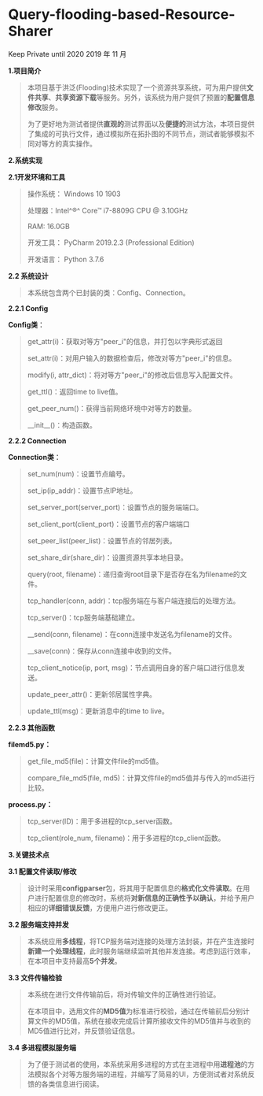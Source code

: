 # Query-flooding-based-Resource-Sharer
Keep Private until 2020
2019 年 11 月

**1.项目简介**

> 本项目基于洪泛(Flooding)技术实现了一个资源共享系统，可为用户提供**文件共享**、**共享资源下载**等服务。另外，该系统为用户提供了预置的**配置信息修改**服务。
>
> 为了更好地为测试者提供**直观的**测试界面以及**便捷的**测试方法，本项目提供了集成的可执行文件，通过模拟所在拓扑图的不同节点，测试者能够模拟不同对等方的真实操作。

**2.系统实现**

**2.1开发环境和工具**

> 操作系统： Windows 10 1903
>
> 处理器：Intel^®^ Core™ i7-8809G CPU @ 3.10GHz
>
> RAM: 16.0GB
>
> 开发工具： PyCharm 2019.2.3 (Professional Edition)
>
> 开发语言： Python 3.7.6

**2.2 系统设计**

> 本系统包含两个已封装的类：Config、Connection。

**2.2.1 Config**

**Config类**：

> get\_attr(i)：获取对等方"peer\_i"的信息，并打包以字典形式返回
>
> set\_attr(i)：对用户输入的数据检查后，修改对等方"peer\_i"的信息。
>
> modify(i, attr\_dict)：将对等方"peer\_i"的修改后信息写入配置文件。
>
> get\_ttl()：返回time to live值。
>
> get\_peer\_num()：获得当前网络环境中对等方的数量。
>
> \_\_init\_\_()：构造函数。

**2.2.2 Connection**

**Connection类**：

> set\_num(num)：设置节点编号。
>
> set\_ip(ip\_addr)：设置节点IP地址。
>
> set\_server\_port(server\_port)：设置节点的服务端端口。
>
> set\_client\_port(client\_port)：设置节点的客户端端口
>
> set\_peer\_list(peer\_list)：设置节点的邻居列表。
>
> set\_share\_dir(share\_dir)：设置资源共享本地目录。
>
> query(root, filename)：递归查询root目录下是否存在名为filename的文件。
>
> tcp\_handler(conn, addr)：tcp服务端在与客户端连接后的处理方法。
>
> tcp\_server()：tcp服务端基础建立。
>
> \_\_send(conn, filename)：在conn连接中发送名为filename的文件。
>
> \_\_save(conn)：保存从conn连接中收到的文件。
>
> tcp\_client\_notice(ip, port, msg)：节点调用自身的客户端口进行信息发送。
>
> update\_peer\_attr()：更新邻居属性字典。
>
> update\_ttl(msg)：更新消息中的time to live。

**2.2.3 其他函数**

**filemd5.py：**

> get\_file\_md5(file)：计算文件file的md5值。
>
> compare\_file\_md5(file, md5)：计算文件file的md5值并与传入的md5进行比较。

**process.py：**

> tcp\_server(ID)：用于多进程的tcp\_server函数。
>
> tcp\_client(role\_num, filename)：用于多进程的tcp\_client函数。

**3.关键技术点**

**3.1 配置文件读取/修改**

> 设计时采用**configparser**包，将其用于配置信息的**格式化文件读取**。在用户进行配置信息的修改时，系统将**对新信息的正确性予以确认**，并给予用户相应的**详细错误反馈**，方便用户进行修改更正。

**3.2 服务端支持并发**

> 本系统应用**多线程**，将TCP服务端对连接的处理方法封装，并在产生连接时**新建一个处理线程**，此时服务端继续监听其他并发连接。考虑到运行效率，在本项目中支持最高**5个并发**。

**3.3 文件传输检验**

> 本系统在进行文件传输前后，将对传输文件的正确性进行验证。
>
> 在本项目中，选用文件的**MD5值**为标准进行校验，通过在传输前后分别计算文件的MD5值，系统在接收完成后计算所接收文件的MD5值并与收到的MD5值进行比对，并反馈验证信息。

**3.4 多进程模拟服务端**

> 为了便于测试者的使用，本系统采用多进程的方式在主进程中用**进程池**的方法模拟各个对等方服务端的进程，并编写了简易的UI，方便测试者对系统反馈的各类信息进行阅读。

